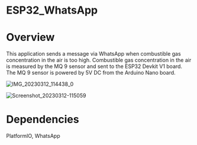 # ESP32_WhatsApp

# Overview
This application sends a message via WhatsApp when combustible gas concentration in the air is too high. 
Combustible gas concentration in the air is measured by the MQ 9 sensor and sent to the ESP32 Devkit V1 board.
The MQ 9 sensor is powered by 5V DC from the Arduino Nano board.


![IMG_20230312_114438_0](https://user-images.githubusercontent.com/107299101/224540681-18ea71ff-9d83-4171-98e1-13adeeb4ce3b.jpg)

![Screenshot_20230312-115059](https://user-images.githubusercontent.com/107299101/224540821-fd93182a-f7e0-4255-8a6a-b4a392e92e5d.png)

# Dependencies
PlatformIO, WhatsApp
